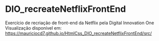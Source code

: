 # DIO_recreateNetflixFrontEnd
Exercício de recriação de front-end da Netflix pela Digital Innovation One
Visualização disponível em: https://mauriciocd7.github.io/HtmlCss_DIO_recreateNetflixFrontEnd/src/

